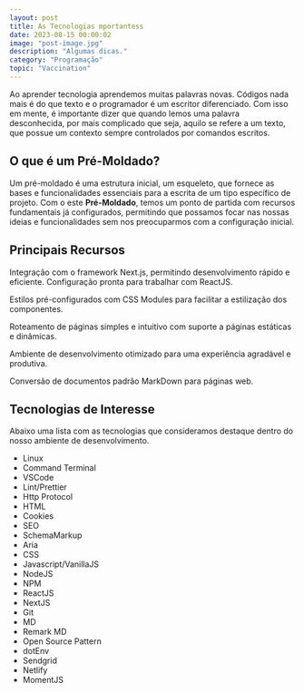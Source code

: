 ```yaml
---
layout: post
title: As Tecnologias mportantess
date: 2023-08-15 00:00:02
image: "post-image.jpg"
description: "Algumas dicas."
category: "Programação"
topic: "Vaccination"
---
```


Ao aprender tecnologia aprendemos muitas palavras novas. Códigos nada mais é do que texto e o programador é um escritor diferenciado. Com isso em mente, é importante dizer que quando lemos uma palavra desconhecida, por mais complicado que seja, aquilo se refere a um texto, que possue um contexto sempre controlados por comandos escritos.

## O que é um Pré-Moldado?

Um pré-moldado é uma estrutura inicial, um esqueleto, que fornece as bases e funcionalidades essenciais para a escrita de um tipo específico de projeto. Com o este **Pré-Moldado**, temos um ponto de partida com recursos fundamentais já configurados, permitindo que possamos focar nas nossas ideias e funcionalidades sem nos preocuparmos com a configuração inicial.

## Principais Recursos

Integração com o framework Next.js, permitindo desenvolvimento rápido e eficiente.
Configuração pronta para trabalhar com ReactJS.

Estilos pré-configurados com CSS Modules para facilitar a estilização dos componentes.

Roteamento de páginas simples e intuitivo com suporte a páginas estáticas e dinâmicas.

Ambiente de desenvolvimento otimizado para uma experiência agradável e produtiva.

Conversão de documentos padrão MarkDown para páginas web.

## Tecnologias de Interesse

Abaixo uma lista com as tecnologias que consideramos destaque dentro do nosso ambiente de desenvolvimento.

- Linux
- Command Terminal
- VSCode
- Lint/Prettier
- Http Protocol
- HTML
- Cookies
- SEO
- SchemaMarkup
- Aria
- CSS
- Javascript/VanillaJS
- NodeJS
- NPM
- ReactJS
- NextJS
- Git
- MD
- Remark MD
- Open Source Pattern
- dotEnv
- Sendgrid
- Netlify
- MomentJS
